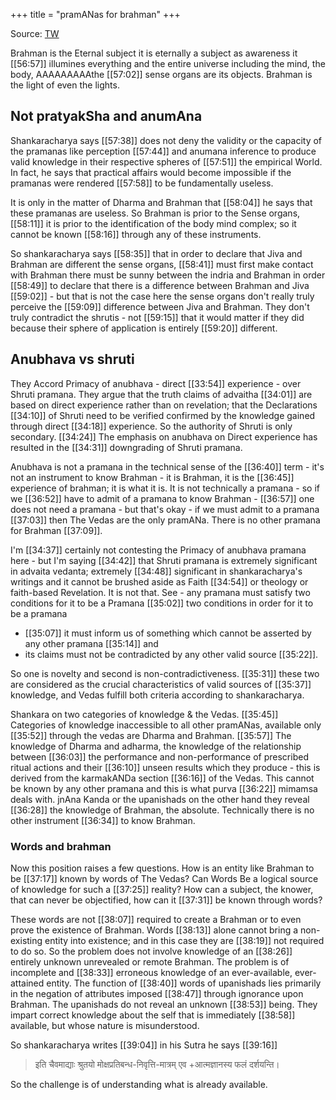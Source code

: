 +++
title = "pramANas for brahman"
+++

Source: [TW](https://www.youtube.com/watch?v=GOGDiKbYm4Y)

Brahman is the Eternal subject it is eternally a subject as awareness it  [[56:57]] illumines everything and the entire universe including the mind, the body, AAAAAAAAAthe [[57:02]] sense organs are its objects. Brahman is the light of even the lights.

## Not pratyakSha and anumAna
Shankaracharya says [[57:38]] does not deny the validity or the capacity of the pramanas like perception [[57:44]] and anumana inference to produce valid knowledge in their respective spheres of [[57:51]] the empirical World. In fact, he says that practical affairs would become impossible if the pramanas were rendered [[57:58]] to be fundamentally useless. 

It is only in the matter of Dharma and Brahman that [[58:04]] he says that these pramanas are useless. So Brahman is prior to the Sense organs, [[58:11]] it is prior to the identification of the body mind complex; so it cannot be known [[58:16]] through any of these instruments. 

So shankaracharya says [[58:35]] that in order to declare that Jiva and Brahman are different the sense organs, [[58:41]] must first make contact with Brahman there must be sunny between the indria and Brahman in order [[58:49]] to declare that there is a difference between Brahman and Jiva [[59:02]] - but that is not the case here the sense organs don't really truly perceive the [[59:09]] difference between Jiva and Brahman. They don't truly contradict the shrutis - not [[59:15]] that it would matter if they did because their sphere of application is entirely [[59:20]] different.

## Anubhava vs shruti
They Accord Primacy of anubhava - direct [[33:54]] experience - over Shruti pramana. They argue that the truth claims of advaitha [[34:01]] are based on direct experience rather than on revelation; that the Declarations [[34:10]] of Shruti need to be verified confirmed by the knowledge gained through direct [[34:18]] experience. So the authority of Shruti is only secondary. [[34:24]] The emphasis on anubhava on Direct experience has resulted in the [[34:31]] downgrading of Shruti pramana. 

Anubhava is not a pramana in the technical sense of the [[36:40]] term - it's not an instrument to know Brahman - it is Brahman, it is the [[36:45]] experience of brahman; it is what it is. It is not technically a pramana - so if we [[36:52]] have to admit of a pramana to know Brahman - [[36:57]] one does not need a pramana - but that's okay - if we must admit to a pramana [[37:03]] then The Vedas are the only pramANa. There is no other pramana for Brahman [[37:09]].

I'm [[34:37]] certainly not contesting the Primacy of anubhava pramana here - but I'm saying [[34:42]] that Shruti pramana is extremely significant in advaita vedanta; extremely [[34:48]] significant in shankaracharya's writings and it cannot be brushed aside as Faith [[34:54]] or theology or faith-based Revelation. It is not that. See - any pramana must satisfy two conditions for it to be a Pramana [[35:02]] two conditions in order for it to be a pramana 

- [[35:07]] it must inform us of something which cannot be asserted by any other pramana [[35:14]] and
- its claims must not be contradicted by any other valid source [[35:22]]. 

So one is novelty and second is non-contradictiveness. [[35:31]] these two are considered as the crucial characteristics of valid sources of [[35:37]] knowledge, and Vedas fulfill both criteria according to shankaracharya.

Shankara on two categories of knowledge & the Vedas. [[35:45]] Categories of knowledge inaccessible to all other pramANas, available only [[35:52]] through the vedas are Dharma and Brahman. [[35:57]] The knowledge of Dharma and adharma, the knowledge of the relationship between [[36:03]] the performance and non-performance of prescribed ritual actions and their [[36:10]] unseen results which they produce - this is derived from the karmakANDa section [[36:16]] of the Vedas. This cannot be known by any other pramana and this is what purva [[36:22]] mimamsa deals with. jnAna Kanda or the upanishads on the other hand they reveal [[36:28]] the knowledge of Brahman, the absolute. Technically there is no other instrument [[36:34]] to know Brahman.

### Words and brahman
Now this position raises a few questions. How is an entity like Brahman to be [[37:17]] known by words of The Vedas? Can Words Be a logical source of knowledge for such a [[37:25]] reality? How can a subject, the knower, that can never be objectified, how can it [[37:31]] be known through words? 

These words are not [[38:07]] required to create a Brahman or to even prove the existence of Brahman. Words [[38:13]] alone cannot bring a non-existing entity into existence; and in this case they are [[38:19]] not required to do so. So the problem does not involve knowledge of an [[38:26]] entirely unknown unrevealed or remote Brahman. The problem is of incomplete and [[38:33]] erroneous knowledge of an ever-available, ever-attained entity. The function of [[38:40]] words of upanishads lies primarily in the negation of attributes imposed [[38:47]] through ignorance upon Brahman. The upanishads do not reveal an unknown [[38:53]] being. They impart correct knowledge about the self that is immediately [[38:58]] available, but whose nature is misunderstood. 

So shankaracharya writes [[39:04]] in his Sutra he says [[39:16]]

> इति चैवमाद्याः श्रुतयो मोक्षप्रतिबन्ध-निवृत्ति-मात्रम् एव +आत्मज्ञानस्य फलं दर्शयन्ति।

So the challenge is of understanding what is already available. 


